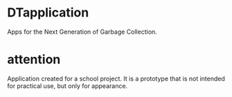 # DTapplication
Apps for the Next Generation of Garbage Collection.

# attention
Application created for a school project. It is a prototype that is not intended for practical use, but only for appearance.
